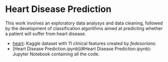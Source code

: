 # Heart Disease Prediction
This work involves an exploratory data analysys and data cleaning, followed by the development of classification algorithms aimed at predicting whether a patient will suffer from heart disease.
- [heart](#heart): Kaggle dataset with 11 clinical features created by *fedesoriano*.
- [Heart Disease Prediction.ipynb](#Heart Disease Prediction.ipynb): Jupyter Notebook containing all the code.
